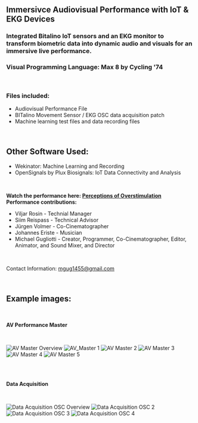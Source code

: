 ## Immersivce Audiovisual Performance with IoT & EKG Devices

### Integrated Bitalino IoT sensors and an EKG monitor to transform biometric data into dynamic audio and visuals for an immersive live performance.
### Visual Programming Language: Max 8 by Cycling '74

<br>

### Files included: 
- Audiovisual Performance File
- BITalino Movement Sensor / EKG OSC data acquisition patch
- Machine learning test files and data recording files

<br>

## Other Software Used:
- Wekinator: Machine Learning and Recording
- OpenSignals by Plux Biosignals: IoT Data Connectivity and Analysis

<br>

**Watch the performance here: [Perceptions of Overstimulation](https://youtu.be/RMXtvtIy0gw)**
**Performance contributions:**

- Viljar Rosin - Technial Manager
- Siim Reispass - Technical Advisor
- Jürgen Volmer - Co-Cinematographer
- Johannes Eriste - Musician
- Michael Gugliotti - Creator, Programmer, Co-Cinematographer, Editor, Animator, and Sound Mixer, and Director
  
<br>

Contact Information: [mgug1455@gmail.com](mailto:mgug1455@gmail.com)

<br>

## Example images: ##

<br>

**AV Performance Master**

<br>

![AV Master Overview](/assets/img/AV_Master-Example.png)
![AV_Master 1](/assets/img/AV_Master-Example1.png)
![AV Master 2](/assets/img/AV_Master-Example2.png)
![AV Master 3](/assets/img/AV_Master-Example3.png)
![AV Master 4](/assets/img/AV_Master-Example4.png)
![AV Master 5](/assets/img/AV_Master-Example5.png)

<br>
<br>

**Data Acquisition**

<br>

![Data Acquisition OSC Overview](/assets/img/Data_Acquisition_OSC1.png)
![Data Acquisition OSC 2](/assets/img/Data_Acquisition_OSC2.png)
![Data Acquisition OSC 3](/assets/img/Data_Acquisition_OSC3.png)
![Data Acquisition OSC 4](/assets/img/Data_Acquisition_OSC4.png)
